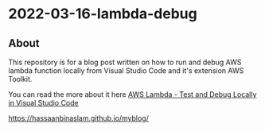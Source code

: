 # 2022-03-16-lambda-debug

## About
This repository is for a blog post written on how to run and debug AWS lambda function locally from Visual Studio Code and it's extension AWS Toolkit.

You can read the more about it here [AWS Lambda - Test and Debug Locally in Visual Studio Code](https://hassaanbinaslam.github.io/myblog/aws/lambda/docker/2022/03/16/lambda-debug.html)

https://hassaanbinaslam.github.io/myblog/